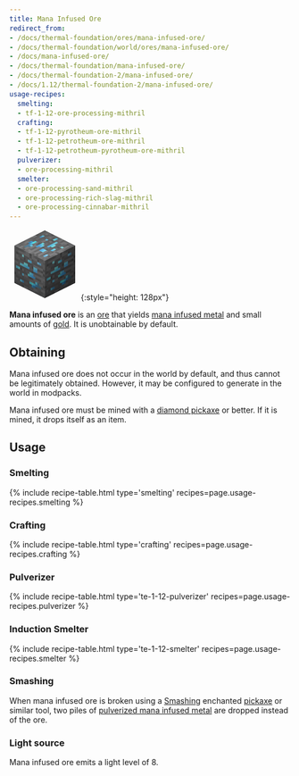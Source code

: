 ```yaml
---
title: Mana Infused Ore
redirect_from:
- /docs/thermal-foundation/ores/mana-infused-ore/
- /docs/thermal-foundation/world/ores/mana-infused-ore/
- /docs/mana-infused-ore/
- /docs/thermal-foundation/mana-infused-ore/
- /docs/thermal-foundation-2/mana-infused-ore/
- /docs/1.12/thermal-foundation-2/mana-infused-ore/
usage-recipes:
  smelting:
  - tf-1-12-ore-processing-mithril
  crafting:
  - tf-1-12-pyrotheum-ore-mithril
  - tf-1-12-petrotheum-ore-mithril
  - tf-1-12-petrotheum-pyrotheum-ore-mithril
  pulverizer:
  - ore-processing-mithril
  smelter:
  - ore-processing-sand-mithril
  - ore-processing-rich-slag-mithril
  - ore-processing-cinnabar-mithril
---
```


![Mana Infused ore](/assets/images/thermal-foundation-2/ore-mithril.png){:style="height: 128px"}


**Mana infused ore** is an [ore](https://minecraft.wiki/w/Ore) that
yields [mana infused metal](../mana-infused-ingot/) and small amounts of
[gold](https://minecraft.wiki/w/Gold_Ingot). It is unobtainable by
default.


Obtaining
---------

Mana infused ore does not occur in the world by default, and thus cannot be
legitimately obtained. However, it may be configured to generate in the world in
modpacks.

Mana infused ore must be mined with a [diamond
pickaxe](https://minecraft.wiki/w/Pickaxe) or better. If it is mined, it
drops itself as an item.


Usage
-----

### Smelting
{% include recipe-table.html type='smelting' recipes=page.usage-recipes.smelting %}

### Crafting
{% include recipe-table.html type='crafting' recipes=page.usage-recipes.crafting %}

### Pulverizer
{% include recipe-table.html type='te-1-12-pulverizer' recipes=page.usage-recipes.pulverizer %}

### Induction Smelter
{% include recipe-table.html type='te-1-12-smelter' recipes=page.usage-recipes.smelter %}

### Smashing
When mana infused ore is broken using a [Smashing](../../cofh-core/smashing/)
enchanted [pickaxe](https://minecraft.wiki/w/Pickaxe) or similar tool,
two piles of [pulverized mana infused
metal](../pulverized-mana-infused-metal/) are dropped
instead of the ore.

### Light source
Mana infused ore emits a light level of 8.
